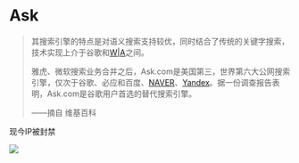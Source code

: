 # Ask

> 其搜索引擎的特点是对语义搜索支持较优，同时结合了传统的关键字搜索，技术实现上介于谷歌和[W|A](https://zh.wikipedia.org/wiki/Wolfram_Alpha)之间。
>
> 雅虎、微软搜索业务合并之后，Ask.com是美国第三，世界第六大公网搜索引擎，仅次于谷歌、必应和百度、[NAVER](https://zh.wikipedia.org/wiki/NAVER)、[Yandex](https://zh.wikipedia.org/wiki/Yandex)。据一份调查报告表明，Ask.com是谷歌用户首选的替代搜索引擎。
>
> ——摘自 维基百科

现今IP被封禁

<!-- ![](https://ipfs.io/ipfs/QmY2qrPY83q7qU4KHPC2D4tynwgj3ikCnNmPtEHzXfa3SH?1.png) -->

![](https://raw.githubusercontent.com/loremwalker/fq-book/master/docs/images/2018-04-30_140950.png)


